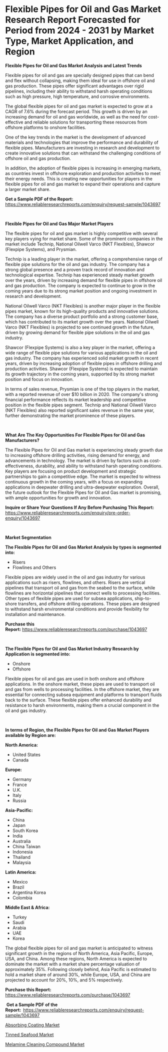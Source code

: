 <p><h1>Flexible Pipes for Oil and Gas Market Research Report Forecasted for Period from 2024 -  2031 by Market Type, Market Application, and Region</h1></p><p><strong>Flexible Pipes for Oil and Gas Market Analysis and Latest Trends</strong></p>
<p><p>Flexible pipes for oil and gas are specially designed pipes that can bend and flex without collapsing, making them ideal for use in offshore oil and gas production. These pipes offer significant advantages over rigid pipelines, including their ability to withstand harsh operating conditions such as high pressure, high temperature, and corrosive environments.</p><p>The global flexible pipes for oil and gas market is expected to grow at a CAGR of 7.6% during the forecast period. This growth is driven by an increasing demand for oil and gas worldwide, as well as the need for cost-effective and reliable solutions for transporting these resources from offshore platforms to onshore facilities.</p><p>One of the key trends in the market is the development of advanced materials and technologies that improve the performance and durability of flexible pipes. Manufacturers are investing in research and development to create innovative solutions that can withstand the challenging conditions of offshore oil and gas production.</p><p>In addition, the adoption of flexible pipes is increasing in emerging markets, as countries invest in offshore exploration and production activities to meet their energy needs. This is creating new opportunities for players in the flexible pipes for oil and gas market to expand their operations and capture a larger market share.</p></p>
<p><strong>Get a Sample PDF of the Report:&nbsp;</strong> <a href="https://www.reliableresearchreports.com/enquiry/request-sample/1043697">https://www.reliableresearchreports.com/enquiry/request-sample/1043697</a></p>
<p>&nbsp;</p>
<p><strong>Flexible Pipes for Oil and Gas Major Market Players</strong></p>
<p><p>The flexible pipes for oil and gas market is highly competitive with several key players vying for market share. Some of the prominent companies in the market include Technip, National Oilwell Varco (NKT Flexibles), Shawcor (Flexpipe Systems), and Prysmian. </p><p>Technip is a leading player in the market, offering a comprehensive range of flexible pipe solutions for the oil and gas industry. The company has a strong global presence and a proven track record of innovation and technological expertise. Technip has experienced steady market growth over the years, driven by increasing demand for flexible pipes in offshore oil and gas production. The company is expected to continue to grow in the coming years due to its strong market position and ongoing investment in research and development.</p><p>National Oilwell Varco (NKT Flexibles) is another major player in the flexible pipes market, known for its high-quality products and innovative solutions. The company has a diverse product portfolio and a strong customer base, which has contributed to its market growth over the years. National Oilwell Varco (NKT Flexibles) is projected to see continued growth in the future, driven by growing demand for flexible pipe solutions in the oil and gas industry.</p><p>Shawcor (Flexpipe Systems) is also a key player in the market, offering a wide range of flexible pipe solutions for various applications in the oil and gas industry. The company has experienced solid market growth in recent years, driven by increasing adoption of flexible pipes in offshore drilling and production activities. Shawcor (Flexpipe Systems) is expected to maintain its growth trajectory in the coming years, supported by its strong market position and focus on innovation.</p><p>In terms of sales revenue, Prysmian is one of the top players in the market, with a reported revenue of over $10 billion in 2020. The company's strong financial performance reflects its market leadership and competitive position in the flexible pipes segment. Technip and National Oilwell Varco (NKT Flexibles) also reported significant sales revenue in the same year, further demonstrating the market prominence of these players.</p></p>
<p>&nbsp;</p>
<p><strong>What Are The Key Opportunities For Flexible Pipes for Oil and Gas Manufacturers?</strong></p>
<p><p>The Flexible Pipes for Oil and Gas market is experiencing steady growth due to increasing offshore drilling activities, rising demand for energy, and advancements in technology. The market is driven by factors such as cost-effectiveness, durability, and ability to withstand harsh operating conditions. Key players are focusing on product development and strategic partnerships to gain a competitive edge. The market is expected to witness continuous growth in the coming years, with a focus on expanding applications in deepwater drilling and ultra-deepwater exploration. Overall, the future outlook for the Flexible Pipes for Oil and Gas market is promising, with ample opportunities for growth and innovation.</p></p>
<p><strong>Inquire or Share Your Questions If Any Before Purchasing This Report:</strong> <a href="https://www.reliableresearchreports.com/enquiry/pre-order-enquiry/1043697">https://www.reliableresearchreports.com/enquiry/pre-order-enquiry/1043697</a></p>
<p>&nbsp;</p>
<p><strong>Market Segmentation</strong></p>
<p><strong>The Flexible Pipes for Oil and Gas Market Analysis by types is segmented into:</strong></p>
<p><ul><li>Risers</li><li>Flowlines and Others</li></ul></p>
<p><p>Flexible pipes are widely used in the oil and gas industry for various applications such as risers, flowlines, and others. Risers are vertical pipelines that transport oil and gas from the seabed to the surface, while flowlines are horizontal pipelines that connect wells to processing facilities. Other types of flexible pipes are used for subsea applications, ship-to-shore transfers, and offshore drilling operations. These pipes are designed to withstand harsh environmental conditions and provide flexibility for installation and maintenance.</p></p>
<p><strong>Purchase this Report:&nbsp;</strong><a href="https://www.reliableresearchreports.com/purchase/1043697">https://www.reliableresearchreports.com/purchase/1043697</a></p>
<p>&nbsp;</p>
<p><strong>The Flexible Pipes for Oil and Gas Market Industry Research by Application is segmented into:</strong></p>
<p><ul><li>Onshore</li><li>Offshore</li></ul></p>
<p><p>Flexible pipes for oil and gas are used in both onshore and offshore applications. In the onshore market, these pipes are used to transport oil and gas from wells to processing facilities. In the offshore market, they are essential for connecting subsea equipment and platforms to transport fluids back to the surface. These flexible pipes offer enhanced durability and resistance to harsh environments, making them a crucial component in the oil and gas industry.</p></p>
<p>&nbsp;</p>
<p><strong>In terms of Region, the Flexible Pipes for Oil and Gas Market Players available by Region are:</strong></p>
<p>
    <p> <strong> North America: </strong>
        <ul>
            <li>United States</li>
            <li>Canada</li>
        </ul>
        </p> 
    <p> <strong> Europe: </strong>
        <ul>
            <li>Germany</li>
            <li>France</li>
            <li>U.K.</li>
            <li>Italy</li>
            <li>Russia</li>
        </ul>
        </p> 
    <p> <strong> Asia-Pacific: </strong>
        <ul>
            <li>China</li>
            <li>Japan</li>
            <li>South Korea</li>
            <li>India</li>
            <li>Australia</li>
            <li>China Taiwan</li>
            <li>Indonesia</li>
            <li>Thailand</li>
            <li>Malaysia</li>
        </ul>
        </p> 
    <p> <strong> Latin America: </strong>
        <ul>
            <li>Mexico</li>
            <li>Brazil</li>
            <li>Argentina Korea</li>
            <li>Colombia</li>
        </ul>
        </p> 
    <p> <strong> Middle East & Africa: </strong>
        <ul>
            <li>Turkey</li>
            <li>Saudi</li>
            <li>Arabia</li>
            <li>UAE</li>
            <li>Korea</li>
        </ul>
    </p>
    </p>
<p><p>The global flexible pipes for oil and gas market is anticipated to witness significant growth in the regions of North America, Asia Pacific, Europe, USA, and China. Among these regions, North America is expected to dominate the market with a market share percentage valuation of approximately 35%. Following closely behind, Asia Pacific is estimated to hold a market share of around 30%, while Europe, USA, and China are projected to account for 20%, 10%, and 5% respectively.</p></p>
<p><strong>Purchase this Report: </strong><a href="https://www.reliableresearchreports.com/purchase/1043697">https://www.reliableresearchreports.com/purchase/1043697</a></p>
<p>&nbsp;<strong>Get a Sample PDF of the Report:&nbsp;&nbsp;</strong><a href="https://www.reliableresearchreports.com/enquiry/request-sample/1043697">https://www.reliableresearchreports.com/enquiry/request-sample/1043697</a></p>
<p><strong></strong></p>
<p><p><a href="https://view.publitas.com/reportprime-1/global-absorbing-coating-market-by-types-applications-and-major-players-with-regional-growth-rate-analysis-and-development-situation-from-2023-to-2030/">Absorbing Coating Market</a></p><p><a href="https://view.publitas.com/reportprime-1/tinned-seafood-market-research-report-reveals-the-latest-trends-and-opportunities-of-this-market-for-period-from-2023-2030/">Tinned Seafood Market</a></p><p><a href="https://view.publitas.com/reportprime-1/melamine-cleaning-compound-market-size-2023-2030-global-industrial-analysis-key-geographical-regions-market-share-top-key-players-product-types-and-forecast-research-report/">Melamine Cleaning Compound Market</a></p></p>